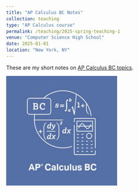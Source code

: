 ```yaml
---
title: "AP Calculus BC Notes"
collection: teaching
type: "AP Calculus course"
permalink: /teaching/2025-spring-teaching-1
venue: "Computer Science High School"
date: 2025-01-01
location: "New York, NY"
---
```


These are my short notes on [AP Calculus BC topics](https://github.com/harry-yangmath/AP_Calc_BC).


<img src="images/bc logo.png" alt="BC Logo" style="width: 300px; height: auto;">



